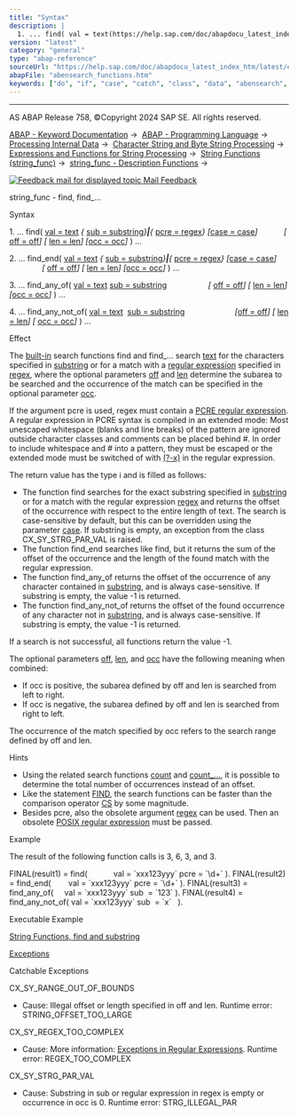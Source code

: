 ```yaml
---
title: "Syntax"
description: |
  1. ... find( val = text(https://help.sap.com/doc/abapdocu_latest_index_htm/latest/en-US/abenstring_functions_val.htm)  sub = substring(https://help.sap.com/doc/abapdocu_latest_index_htm/latest/en-US/abenstring_functions_sub.htm) pcre = regex(https://help.sap.com/doc/abapdocu_lates
version: "latest"
category: "general"
type: "abap-reference"
sourceUrl: "https://help.sap.com/doc/abapdocu_latest_index_htm/latest/en-US/abensearch_functions.htm"
abapFile: "abensearch_functions.htm"
keywords: ["do", "if", "case", "catch", "class", "data", "abensearch", "functions"]
---
```


* * *

AS ABAP Release 758, ©Copyright 2024 SAP SE. All rights reserved.

[ABAP - Keyword Documentation](https://help.sap.com/doc/abapdocu_latest_index_htm/latest/en-US/abenabap.htm) →  [ABAP - Programming Language](https://help.sap.com/doc/abapdocu_latest_index_htm/latest/en-US/abenabap_reference.htm) →  [Processing Internal Data](https://help.sap.com/doc/abapdocu_latest_index_htm/latest/en-US/abenabap_data_working.htm) →  [Character String and Byte String Processing](https://help.sap.com/doc/abapdocu_latest_index_htm/latest/en-US/abenabap_data_string.htm) →  [Expressions and Functions for String Processing](https://help.sap.com/doc/abapdocu_latest_index_htm/latest/en-US/abenstring_processing_expr_func.htm) →  [String Functions (string\_func)](https://help.sap.com/doc/abapdocu_latest_index_htm/latest/en-US/abenstring_functions.htm) →  [string\_func - Description Functions](https://help.sap.com/doc/abapdocu_latest_index_htm/latest/en-US/abendescriptive_functions.htm) → 

 [![](Mail.gif?object=Mail.gif "Feedback mail for displayed topic") Mail Feedback](mailto:f1_help@sap.com?subject=Feedback%20on%20ABAP%20Documentation&body=Document:%20string_func%20-%20find%2C%20find_...%2C%20ABENSEARCH_FUNCTIONS%2C%20758%0D%0A%0D%0AError:%0D%0A%0D%0A%0D%0A%0D%0ASuggestion%20for%20improvement:)

string\_func - find, find\_...

Syntax

1\. ... find( [val = text](https://help.sap.com/doc/abapdocu_latest_index_htm/latest/en-US/abenstring_functions_val.htm) *{* [sub = substring](https://help.sap.com/doc/abapdocu_latest_index_htm/latest/en-US/abenstring_functions_sub.htm)*}**|**{* [pcre = regex](https://help.sap.com/doc/abapdocu_latest_index_htm/latest/en-US/abenstring_functions_regex.htm)*}* *\[*[case = case](https://help.sap.com/doc/abapdocu_latest_index_htm/latest/en-US/abenstring_functions_case.htm)*\]*
           *\[* [off = off](https://help.sap.com/doc/abapdocu_latest_index_htm/latest/en-US/abenstring_functions_off_len.htm)*\]* *\[* [len = len](https://help.sap.com/doc/abapdocu_latest_index_htm/latest/en-US/abenstring_functions_off_len.htm)*\]* *\[*[occ = occ](https://help.sap.com/doc/abapdocu_latest_index_htm/latest/en-US/abenstring_functions_occ.htm)*\]* ) ...

2\. ... find\_end( [val = text](https://help.sap.com/doc/abapdocu_latest_index_htm/latest/en-US/abenstring_functions_val.htm) *{* [sub = substring](https://help.sap.com/doc/abapdocu_latest_index_htm/latest/en-US/abenstring_functions_sub.htm)*}**|**{* [pcre = regex](https://help.sap.com/doc/abapdocu_latest_index_htm/latest/en-US/abenstring_functions_regex.htm)*}* *\[*[case = case](https://help.sap.com/doc/abapdocu_latest_index_htm/latest/en-US/abenstring_functions_case.htm)*\]*
               *\[* [off = off](https://help.sap.com/doc/abapdocu_latest_index_htm/latest/en-US/abenstring_functions_off_len.htm)*\]* *\[* [len = len](https://help.sap.com/doc/abapdocu_latest_index_htm/latest/en-US/abenstring_functions_off_len.htm)*\]* *\[*[occ = occ](https://help.sap.com/doc/abapdocu_latest_index_htm/latest/en-US/abenstring_functions_occ.htm)*\]* ) ...

3\. ... find\_any\_of( [val = text](https://help.sap.com/doc/abapdocu_latest_index_htm/latest/en-US/abenstring_functions_val.htm) [sub = substring](https://help.sap.com/doc/abapdocu_latest_index_htm/latest/en-US/abenstring_functions_sub.htm)
                  *\[* [off = off](https://help.sap.com/doc/abapdocu_latest_index_htm/latest/en-US/abenstring_functions_off_len.htm)*\]* *\[* [len = len](https://help.sap.com/doc/abapdocu_latest_index_htm/latest/en-US/abenstring_functions_off_len.htm)*\]* *\[*[occ = occ](https://help.sap.com/doc/abapdocu_latest_index_htm/latest/en-US/abenstring_functions_occ.htm)*\]* ) ...

4\. ... find\_any\_not\_of( [val = text](https://help.sap.com/doc/abapdocu_latest_index_htm/latest/en-US/abenstring_functions_val.htm)  [sub = substring](https://help.sap.com/doc/abapdocu_latest_index_htm/latest/en-US/abenstring_functions_sub.htm)
                      *\[*[off = off](https://help.sap.com/doc/abapdocu_latest_index_htm/latest/en-US/abenstring_functions_off_len.htm)*\]* *\[* [len = len](https://help.sap.com/doc/abapdocu_latest_index_htm/latest/en-US/abenstring_functions_off_len.htm)*\]* *\[* [occ = occ](https://help.sap.com/doc/abapdocu_latest_index_htm/latest/en-US/abenstring_functions_occ.htm)*\]* ) ...

Effect

The [built-in](https://help.sap.com/doc/abapdocu_latest_index_htm/latest/en-US/abenbuilt_in_functions.htm) search functions find and find\_... search [text](https://help.sap.com/doc/abapdocu_latest_index_htm/latest/en-US/abenstring_functions_val.htm) for the characters specified in [substring](https://help.sap.com/doc/abapdocu_latest_index_htm/latest/en-US/abenstring_functions_sub.htm) or for a match with a [regular expression](https://help.sap.com/doc/abapdocu_latest_index_htm/latest/en-US/abenregex_syntax.htm) specified in [regex](https://help.sap.com/doc/abapdocu_latest_index_htm/latest/en-US/abenstring_functions_regex.htm), where the optional parameters [off](https://help.sap.com/doc/abapdocu_latest_index_htm/latest/en-US/abenstring_functions_off_len.htm) and [len](https://help.sap.com/doc/abapdocu_latest_index_htm/latest/en-US/abenstring_functions_off_len.htm) determine the subarea to be searched and the occurrence of the match can be specified in the optional parameter [occ](https://help.sap.com/doc/abapdocu_latest_index_htm/latest/en-US/abenstring_functions_occ.htm).

If the argument pcre is used, regex must contain a [PCRE regular expression](https://help.sap.com/doc/abapdocu_latest_index_htm/latest/en-US/abenregex_pcre_syntax.htm). A regular expression in PCRE syntax is compiled in an extended mode: Most unescaped whitespace (blanks and line breaks) of the pattern are ignored outside character classes and comments can be placed behind #. In order to include whitespace and # into a pattern, they must be escaped or the extended mode must be switched of with [(?-x)](https://help.sap.com/doc/abapdocu_latest_index_htm/latest/en-US/abenregex_pcre_syntax_specials.htm) in the regular expression.

The return value has the type i and is filled as follows:

-   The function find searches for the exact substring specified in [substring](https://help.sap.com/doc/abapdocu_latest_index_htm/latest/en-US/abenstring_functions_sub.htm) or for a match with the regular expression [regex](https://help.sap.com/doc/abapdocu_latest_index_htm/latest/en-US/abenstring_functions_regex.htm) and returns the offset of the occurrence with respect to the entire length of text. The search is case-sensitive by default, but this can be overridden using the parameter [case](https://help.sap.com/doc/abapdocu_latest_index_htm/latest/en-US/abenstring_functions_case.htm). If substring is empty, an exception from the class CX\_SY\_STRG\_PAR\_VAL is raised.
-   The function find\_end searches like find, but it returns the sum of the offset of the occurrence and the length of the found match with the regular expression.
-   The function find\_any\_of returns the offset of the occurrence of any character contained in [substring](https://help.sap.com/doc/abapdocu_latest_index_htm/latest/en-US/abenstring_functions_sub.htm), and is always case-sensitive. If substring is empty, the value -1 is returned.
-   The function find\_any\_not\_of returns the offset of the found occurrence of any character not in [substring](https://help.sap.com/doc/abapdocu_latest_index_htm/latest/en-US/abenstring_functions_sub.htm), and is always case-sensitive. If substring is empty, the value -1 is returned.

If a search is not successful, all functions return the value -1.

The optional parameters [off](https://help.sap.com/doc/abapdocu_latest_index_htm/latest/en-US/abenstring_functions_off_len.htm), [len](https://help.sap.com/doc/abapdocu_latest_index_htm/latest/en-US/abenstring_functions_off_len.htm), and [occ](https://help.sap.com/doc/abapdocu_latest_index_htm/latest/en-US/abenstring_functions_occ.htm) have the following meaning when combined:

-   If occ is positive, the subarea defined by off and len is searched from left to right.
-   If occ is negative, the subarea defined by off and len is searched from right to left.

The occurrence of the match specified by occ refers to the search range defined by off and len.

Hints

-   Using the related search functions [count](https://help.sap.com/doc/abapdocu_latest_index_htm/latest/en-US/abencount_functions.htm) and [count\_...](https://help.sap.com/doc/abapdocu_latest_index_htm/latest/en-US/abencount_functions.htm), it is possible to determine the total number of occurrences instead of an offset.
-   Like the statement [FIND](https://help.sap.com/doc/abapdocu_latest_index_htm/latest/en-US/abapfind.htm), the search functions can be faster than the comparison operator [CS](https://help.sap.com/doc/abapdocu_latest_index_htm/latest/en-US/abenlogexp_strings.htm) by some magnitude.
-   Besides pcre, also the obsolete argument [regex](https://help.sap.com/doc/abapdocu_latest_index_htm/latest/en-US/abenstring_functions_regex_obs.htm) can be used. Then an obsolete [POSIX regular expression](https://help.sap.com/doc/abapdocu_latest_index_htm/latest/en-US/abenregex_posix_syntax.htm) must be passed.

Example

The result of the following function calls is 3, 6, 3, and 3.

FINAL(result1) = find(            val = \`xxx123yyy\` pcre = \`\\d+\` ).
FINAL(result2) = find\_end(        val = \`xxx123yyy\` pcre = \`\\d+\` ).
FINAL(result3) = find\_any\_of(     val = \`xxx123yyy\` sub  = \`123\` ).
FINAL(result4) = find\_any\_not\_of( val = \`xxx123yyy\` sub  = \`x\`   ).

Executable Example

[String Functions, find and substring](https://help.sap.com/doc/abapdocu_latest_index_htm/latest/en-US/abenstring_function_find_abexa.htm)

[Exceptions](https://help.sap.com/doc/abapdocu_latest_index_htm/latest/en-US/abenabap_language_exceptions.htm)

Catchable Exceptions

CX\_SY\_RANGE\_OUT\_OF\_BOUNDS

-   Cause: Illegal offset or length specified in off and len.
    Runtime error: STRING\_OFFSET\_TOO\_LARGE

CX\_SY\_REGEX\_TOO\_COMPLEX

-   Cause: More information: [Exceptions in Regular Expressions](https://help.sap.com/doc/abapdocu_latest_index_htm/latest/en-US/abenregex_exceptions.htm).
    Runtime error: REGEX\_TOO\_COMPLEX

CX\_SY\_STRG\_PAR\_VAL

-   Cause: Substring in sub or regular expression in regex is empty or occurrence in occ is 0.
    Runtime error: STRG\_ILLEGAL\_PAR